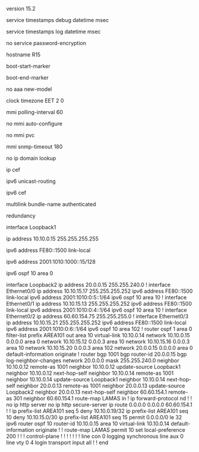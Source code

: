version 15.2

service timestamps debug datetime msec

service timestamps log datetime msec

no service password-encryption

hostname R15

boot-start-marker

boot-end-marker

no aaa new-model

clock timezone EET 2 0

mmi polling-interval 60

no mmi auto-configure

no mmi pvc

mmi snmp-timeout 180

no ip domain lookup

ip cef

ipv6 unicast-routing

ipv6 cef

multilink bundle-name authenticated

redundancy

interface Loopback1

 ip address 10.10.0.15 255.255.255.255

 ipv6 address FE80::1500 link-local

 ipv6 address 2001:1010:1000::15/128

 ipv6 ospf 10 area 0

interface Loopback2
 ip address 20.0.0.15 255.255.240.0
!
interface Ethernet0/0
 ip address 10.10.15.17 255.255.255.252
 ipv6 address FE80::1500 link-local
 ipv6 address 2001:1010:0:5::1/64
 ipv6 ospf 10 area 10
!
interface Ethernet0/1
 ip address 10.10.15.13 255.255.255.252
 ipv6 address FE80::1500 link-local
 ipv6 address 2001:1010:0:4::1/64
 ipv6 ospf 10 area 10
!
interface Ethernet0/2
 ip address 60.60.154.75 255.255.255.0
!
interface Ethernet0/3
 ip address 10.10.15.21 255.255.255.252
 ipv6 address FE80::1500 link-local
 ipv6 address 2001:1010:0:6::1/64
 ipv6 ospf 10 area 102
!
router ospf 1
 area 0 filter-list prefix AREA101 out
 area 10 virtual-link 10.10.0.14
 network 10.10.0.15 0.0.0.0 area 0
 network 10.10.15.12 0.0.0.3 area 10
 network 10.10.15.16 0.0.0.3 area 10
 network 10.10.15.20 0.0.0.3 area 102
 network 20.0.0.15 0.0.0.0 area 0
 default-information originate
!
router bgp 1001
 bgp router-id 20.0.0.15
 bgp log-neighbor-changes
 network 20.0.0.0 mask 255.255.240.0
 neighbor 10.10.0.12 remote-as 1001
 neighbor 10.10.0.12 update-source Loopback1
 neighbor 10.10.0.12 next-hop-self
 neighbor 10.10.0.14 remote-as 1001
 neighbor 10.10.0.14 update-source Loopback1
 neighbor 10.10.0.14 next-hop-self
 neighbor 20.0.0.13 remote-as 1001
 neighbor 20.0.0.13 update-source Loopback2
 neighbor 20.0.0.13 next-hop-self
 neighbor 60.60.154.1 remote-as 301
 neighbor 60.60.154.1 route-map LAMAS in
!
ip forward-protocol nd
!
!
no ip http server
no ip http secure-server
ip route 0.0.0.0 0.0.0.0 60.60.154.1
!
!
ip prefix-list AREA101 seq 5 deny 10.10.0.19/32
ip prefix-list AREA101 seq 10 deny 10.10.15.0/30
ip prefix-list AREA101 seq 15 permit 0.0.0.0/0 le 32
ipv6 router ospf 10
 router-id 10.10.0.15
 area 10 virtual-link 10.10.0.14
 default-information originate
!
!
route-map LAMAS permit 10
 set local-preference 200
!
!
!
control-plane
!
!
!
!
!
!
!
line con 0
 logging synchronous
line aux 0
line vty 0 4
 login
 transport input all
!
!
end